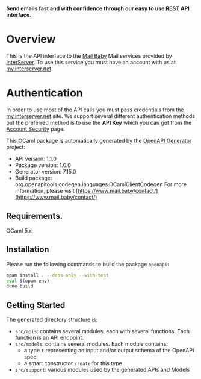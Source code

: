 # 
**Send emails fast and with confidence through our easy to use [REST](https://en.wikipedia.org/wiki/Representational_state_transfer) API interface.**
# Overview
This is the API interface to the [Mail Baby](https//mail.baby/) Mail services provided by [InterServer](https://www.interserver.net). To use this service you must have an account with us at [my.interserver.net](https://my.interserver.net).
# Authentication
In order to use most of the API calls you must pass credentials from the [my.interserver.net](https://my.interserver.net/) site.
We support several different authentication methods but the preferred method is to use the **API Key** which you can get from the [Account Security](https://my.interserver.net/account_security) page.


This OCaml package is automatically generated by the [OpenAPI Generator](https://openapi-generator.tech) project:

- API version: 1.1.0
- Package version: 1.0.0
- Generator version: 7.15.0
- Build package: org.openapitools.codegen.languages.OCamlClientCodegen
For more information, please visit [https://www.mail.baby/contact/](https://www.mail.baby/contact/)

## Requirements.

OCaml 5.x

## Installation

Please run the following commands to build the package `openapi`:

```sh
opam install . --deps-only --with-test
eval $(opam env)
dune build
```

## Getting Started

The generated directory structure is:
- `src/apis`: contains several modules, each with several functions. Each function is an API endpoint.
- `src/models`: contains several modules. Each module contains:
  - a type `t` representing an input and/or output schema of the OpenAPI spec
  - a smart constructor `create` for this type
- `src/support`: various modules used by the generated APIs and Models

